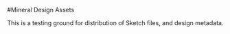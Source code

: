 #Mineral Design Assets

This is a testing ground for distribution of Sketch files, and design metadata. 